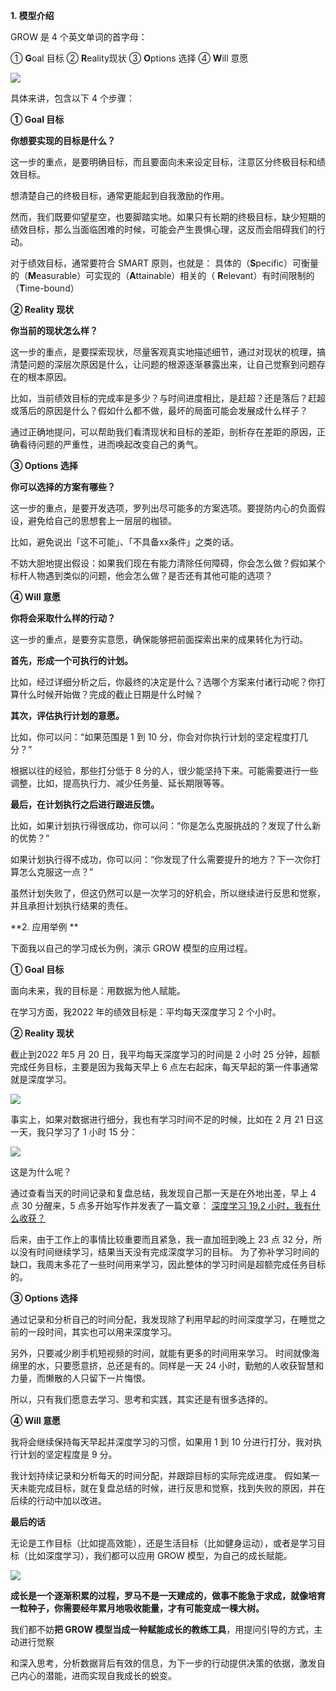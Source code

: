 **1\. 模型介绍**

GROW 是 4 个英文单词的首字母：

① **G**oal 目标
② **R**eality现状
③ **O**ptions 选择
④ **W**ill 意愿

![](https://mmbiz.qpic.cn/mmbiz_png/giaycic3UNwo2QljfVaVu1H4jcMhF3C48eLuyYYDDbF60t77GoJoqyiaWbQlTCqsjpPmQweUSY8ysslgAc9sEWGAA/640?wx_fmt=png)

具体来讲，包含以下 4 个步骤：

**① Goal 目标** 

**你想要实现的目标是什么？**

这一步的重点，是要明确目标，而且要面向未来设定目标，注意区分终极目标和绩效目标。

想清楚自己的终极目标，通常更能起到自我激励的作用。 

然而，我们既要仰望星空，也要脚踏实地。如果只有长期的终极目标，缺少短期的绩效目标，那么当面临困难的时候，可能会产生畏惧心理，这反而会阻碍我们的行动。

对于绩效目标，通常要符合 SMART 原则，也就是：
具体的（**S**pecific）可衡量的（**M**easurable）可实现的（**A**ttainable）相关的（
**R**elevant）有时间限制的（**T**ime-bound）

**② Reality 现状** 

**你当前的现状怎么样？**

这一步的重点，是要探索现状，尽量客观真实地描述细节，通过对现状的梳理，搞清楚问题的深层次原因是什么，让问题的根源逐渐暴露出来，让自己觉察到问题存在的根本原因。

比如，当前绩效目标的完成率是多少？与时间进度相比，是赶超？还是落后？赶超或落后的原因是什么？假如什么都不做，最坏的局面可能会发展成什么样子？

通过正确地提问，可以帮助我们看清现状和目标的差距，剖析存在差距的原因，正确看待问题的严重性，进而唤起改变自己的勇气。

**③ Options 选择** 

**你可以选择的方案有哪些？**

这一步的重点，是要开发选项，罗列出尽可能多的方案选项。要提防内心的负面假设，避免给自己的思想套上一层层的枷锁。

比如，避免说出「这不可能」、「不具备xx条件」之类的话。

不妨大胆地提出假设：如果我们现在有能力清除任何障碍，你会怎么做？假如某个标杆人物遇到类似的问题，他会怎么做？是否还有其他可能的选项？

**④ Will 意愿** 

**你将会采取什么样的行动？**

这一步的重点，是要夯实意愿，确保能够把前面探索出来的成果转化为行动。

**首先，形成一个可执行的计划。**

比如，经过详细分析之后，你最终的决定是什么？选哪个方案来付诸行动呢？你打算什么时候开始做？完成的截止日期是什么时候？

**其次，评估执行计划的意愿。**

比如，你可以问：“如果范围是 1 到 10 分，你会对你执行计划的坚定程度打几分？”

根据以往的经验，那些打分低于 8 分的人，很少能坚持下来。可能需要进行一些调整，比如，提高执行力、减少任务量、延长期限等等。

**最后，在计划执行之后进行跟进反馈。**

比如，如果计划执行得很成功，你可以问：“你是怎么克服挑战的？发现了什么新的优势？”

如果计划执行得不成功，你可以问：“你发现了什么需要提升的地方？下一次你打算怎么克服这一点？”

虽然计划失败了，但这仍然可以是一次学习的好机会，所以继续进行反思和觉察，并且承担计划执行结果的责任。

**2\. 应用举例 **

下面我以自己的学习成长为例，演示 GROW 模型的应用过程。

**① Goal 目标**

面向未来，我的目标是：用数据为他人赋能。

在学习方面，我2022 年的绩效目标是：平均每天深度学习 2 个小时。

**② Reality 现状**

截止到2022 年5 月 20 日，我平均每天深度学习的时间是 2 小时 25 分钟，超额完成任务目标，主要是因为我每天早上 6 点左右起床，每天早起的第一件事通常就是深度学习。

![](https://mmbiz.qpic.cn/mmbiz_png/giaycic3UNwo2QljfVaVu1H4jcMhF3C48emEqYAEJDkJRQ6LW05iaTmiaeJpq0iaEiaQVX54nfpGibImtYYiaLIlogYLyQ/640?wx_fmt=png)

事实上，如果对数据进行细分，我也有学习时间不足的时候，比如在 2 月 21 日这一天，我只学习了 1 小时 15 分：

![](https://mmbiz.qpic.cn/mmbiz_png/giaycic3UNwo2icvicBYE1ZptUBpjBKB4ljIoomMxqyZsWEgq9qlhpQ0siasyOJFal9vlib89Z1XZ50phf6sAk6BtvVQ/640?wx_fmt=png)

这是为什么呢？

通过查看当天的时间记录和复盘总结，我发现自己那一天是在外地出差，早上 4 点 30 分醒来，5 点多开始写作并发表了一篇文章： [ 深度学习 19.2 小时，我有什么收获？](http://mp.weixin.qq.com/s?__biz=MzA4ODE2OTIxMw==&mid=2653480200&idx=1&sn=3ebff121397e5d493e14fc1cc4a103da&chksm=8bf20a9abc85838cd943ec20f664e1aa3a9125a019732e0bcabe3e3997c1624e431e35e19ccb&scene=21#wechat_redirect)
[
](http://mp.weixin.qq.com/s?__biz=MzA4ODE2OTIxMw==&mid=2653480200&idx=1&sn=3ebff121397e5d493e14fc1cc4a103da&chksm=8bf20a9abc85838cd943ec20f664e1aa3a9125a019732e0bcabe3e3997c1624e431e35e19ccb&scene=21#wechat_redirect)

后来，由于工作上的事情比较重要而且紧急，我一直加班到晚上 23 点 32 分，所以没有时间继续学习，结果当天没有完成深度学习的目标。
为了弥补学习时间的缺口，我周末多花了一些时间用来学习，因此整体的学习时间是超额完成任务目标的。

**③ Options 选择**

通过记录和分析自己的时间分配，我发现除了利用早起的时间深度学习，在睡觉之前的一段时间，其实也可以用来深度学习。

另外，只要减少刷手机短视频的时间，就能有更多的时间用来学习。
时间就像海绵里的水，只要愿意挤，总还是有的。同样是一天 24 小时，勤勉的人收获智慧和力量，而懒散的人只留下一片悔恨。

所以，只有我们愿意去学习、思考和实践，其实还是有很多选择的。

**④ Will 意愿**

我将会继续保持每天早起并深度学习的习惯，如果用 1 到 10 分进行打分，我对执行计划的坚定程度是 9 分。

我计划持续记录和分析每天的时间分配，并跟踪目标的实际完成进度。
假如某一天未能完成目标，就在复盘总结的时候，进行反思和觉察，找到失败的原因，并在后续的行动中加以改进。

**最后的话**

无论是工作目标（比如提高效能），还是生活目标（比如健身运动），或者是学习目标（比如深度学习），我们都可以应用 GROW 模型，为自己的成长赋能。

![](https://mmbiz.qpic.cn/mmbiz_png/giaycic3UNwo2QljfVaVu1H4jcMhF3C48esgevxALm6LLe5DfCYkOTIIDyJxc4gfR9ew8ALZoRleAN0hgFHZTDDw/640?wx_fmt=png)

**成长是一个逐渐积累的过程，罗马不是一天建成的，做事不能急于求成，就像培育一粒种子，你需要经年累月地吸收能量，才有可能变成一棵大树。**

我们都不妨**把 GROW 模型当成一种赋能成长的教练工具**，用提问引导的方式，主动进行觉察

和深入思考，分析数据背后有效的信息，为下一步的行动提供决策的依据，激发自己内心的潜能，进而实现自我成长的蜕变。